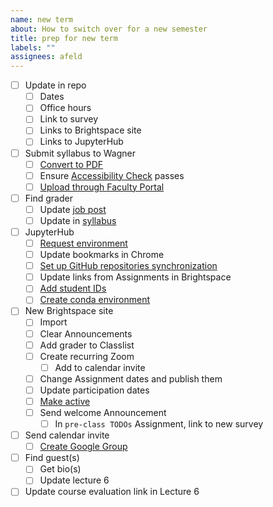 ```yaml
---
name: new term
about: How to switch over for a new semester
title: prep for new term
labels: ""
assignees: afeld
---
```


- [ ] Update in repo
  - [ ] Dates
  - [ ] Office hours
  - [ ] Link to survey
  - [ ] Links to Brightspace site
  - [ ] Links to JupyterHub
- [ ] Submit syllabus to Wagner
  - [ ] [Convert to PDF](https://md2pdf.netlify.com/)
  - [ ] Ensure [Accessibility Check](https://www.adobe.com/accessibility/products/acrobat/using-acrobat-pro-accessibility-checker.html) passes
  - [ ] [Upload through Faculty Portal](https://wagner.nyu.edu/node/add/syllabus)
- [ ] Find grader
  - [ ] Update [job post](https://docs.google.com/document/d/1dX2MDc5Fhby8GyeKLF4rrI0RZrJAmF1LHGV2SdFIkAE/edit)
  - [ ] Update in [syllabus](https://github.com/afeld/python-public-policy/blob/main/syllabus.md#instructor-information)
- [ ] JupyterHub
  - [ ] [Request environment](https://sites.google.com/nyu.edu/nyu-hpc/training-support/resources-for-classes/jupyterhub/jupyterhub-intake-form)
  - [ ] Update bookmarks in Chrome
  - [ ] [Set up GitHub repositories synchronization](https://settings-spring.rcnyu.org/)
  - [ ] Update links from Assignments in Brightspace
  - [ ] [Add student IDs](https://settings-spring.rcnyu.org/)
  - [ ] [Create conda environment](https://github.com/afeld/python-public-policy/blob/main/.github/CONTRIBUTING.md#loading-the-notebooks-locally)
- [ ] New Brightspace site
  - [ ] Import
  - [ ] Clear Announcements
  - [ ] Add grader to Classlist
  - [ ] Create recurring Zoom
    - [ ] Add to calendar invite
  - [ ] Change Assignment dates and publish them
  - [ ] Update participation dates
  - [ ] [Make active](https://www.nyu.edu/servicelink/KB0018486)
  - [ ] Send welcome Announcement
    - [ ] In `pre-class TODOs` Assignment, link to new survey
- [ ] Send calendar invite
  - [ ] [Create Google Group](https://nyu.service-now.com/sp?id=kb_article&sysparm_article=KB0018953&sys_kb_id=23e5e5a9dbbaa410492a6d8d13961947&spa=1)
- [ ] Find guest(s)
  - [ ] Get bio(s)
  - [ ] Update lecture 6
- [ ] Update course evaluation link in Lecture 6
